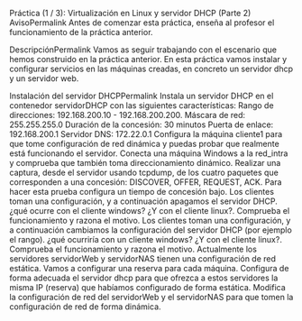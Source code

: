Práctica (1 / 3): Virtualización en Linux y servidor DHCP (Parte 2)
AvisoPermalink
Antes de comenzar esta práctica, enseña al profesor el funcionamiento de la práctica anterior.

DescripciónPermalink
Vamos as seguir trabajando con el escenario que hemos construido en la práctica anterior. En esta práctica vamos instalar y configurar servicios en las máquinas creadas, en concreto un servidor dhcp y un servidor web.

Instalación del servidor DHCPPermalink
Instala un servidor DHCP en el contenedor servidorDHCP con las siguientes características:
Rango de direcciones: 192.168.200.10 - 192.168.200.200.
Máscara de red: 255.255.255.0
Duración de la concesión: 30 minutos
Puerta de enlace: 192.168.200.1
Servidor DNS: 172.22.0.1
Configura la máquina cliente1 para que tome configuración de red dinámica y puedas probar que realmente está funcionando el servidor.
Conecta una máquina Windows a la red_intra y comprueba que también toma direccionamiento dinámico.
Realizar una captura, desde el servidor usando tcpdump, de los cuatro paquetes que corresponden a una concesión: DISCOVER, OFFER, REQUEST, ACK.
Para hacer esta prueba configura un tiempo de concesión bajo. Los clientes toman una configuración, y a continuación apagamos el servidor DHCP. ¿qué ocurre con el cliente windows? ¿Y con el cliente linux?. Comprueba el funcionamiento y razona el motivo.
Los clientes toman una configuración, y a continuación cambiamos la configuración del servidor DHCP (por ejemplo el rango). ¿qué ocurriría con un cliente windows? ¿Y con el cliente linux?. Comprueba el funcionamiento y razona el motivo.
Actualmente los servidores servidorWeb y servidorNAS tienen una configuración de red estática. Vamos a configurar una reserva para cada máquina. Configura de forma adecuada el servidor dhcp para que ofrezca a estos servidores la misma IP (reserva) que habíamos configurado de forma estática.
Modifica la configuración de red del servidorWeb y el servidorNAS para que tomen la configuración de red de forma dinámica.

